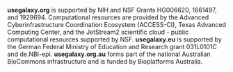 
**usegalaxy.org** is supported by NIH and NSF Grants HG006620, 1661497, and 1929694. Computational resources are provided by the Advanced Cyberinfrastructure Coordination Ecosystem (ACCESS-CI), Texas Advanced Computing Center, and the JetStream2 scientific cloud - public computational resources supported by NSF. **usegalaxy.eu** is supported by the German Federal Ministry of Education and Research grant 031L0101C and de.NBI-epi. **usegalaxy.org.au** forms part of the national Australian BioCommons infrastructure and is funded by Bioplatforms Australia.
